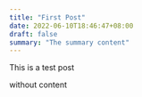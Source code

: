 ```yaml
---
title: "First Post"
date: 2022-06-10T18:46:47+08:00
draft: false
summary: "The summary content"
---
```

This is a test post
<!--more-->
without content
